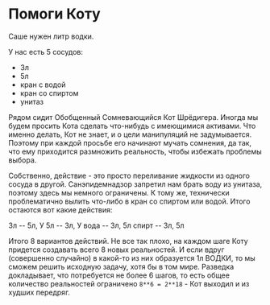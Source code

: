 Помоги Коту
===========

Саше нужен литр водки.

У нас есть 5 сосудов:

* 3л
* 5л
* кран с водой
* кран со спиртом
* унитаз

Рядом сидит Обобщенный Сомневающийся Кот Шрёдигера. Иногда мы будем просить Кота сделать что-нибудь с имеющимися активами. Что именно делать, Кот не знает, и о цели манипуляций не задумывается. Поэтому при каждой просьбе его начинают мучать сомнения, да так, что ему приходится размножить реальность, чтобы избежать проблемы выбора.

Собственно, действие - это просто переливание жидкости из одного сосуда в другой. Санэпидемнадзор запретил нам брать воду из унитаза, поэтому здесь мы немного ограничены. К тому же, технически проблематично вылить что-либо в кран со спиртом или водой. Итого остаются вот какие действия:

3л -- 5л, У
5л -- 3л, У
вода -- 3л, 5л
спирт -- 3л, 5л

Итого 8 вариантов действий. Не все так плохо, на каждом шаге Коту придется создавать всего 8 новых реальностей. И если вдруг (совершенно случайно) в какой-то из них образуется 1л ВОДКИ, то мы сможем решить исходную задачу, хотя бы в том мире. Разведка докладывает, что потребуется не более 6 шагов, то есть общее количество реальностей ограничено `8**6 = 2**18` - Кот выходил и из худших передряг.
